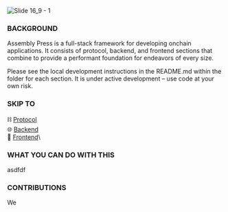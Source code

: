 ![Slide 16_9 - 1](https://github.com/public-assembly/assembly-press/assets/93691906/b55de3d8-8c34-49b3-ac8c-01577cb7dbce)

### BACKGROUND

Assembly Press is a full-stack framework for developing onchain applications. It consists of protocol, backend, and frontend sections that combine to provide a performant foundation for endeavors of every size.

Please see the local development instructions in the README.md within the folder for each section. It is under active development – use code at your own risk.

### SKIP TO

⛓️ [Protocol](https://github.com/public-assembly/assembly-press/tree/main/protocol)\
🌐 [Backend](https://github.com/public-assembly/assembly-press/tree/main/backend)\
🤝 [Frontend](https://github.com/public-assembly/assembly-press/tree/main/frontend)\

### WHAT YOU CAN DO WITH THIS

asdfdf

### CONTRIBUTIONS

We 
